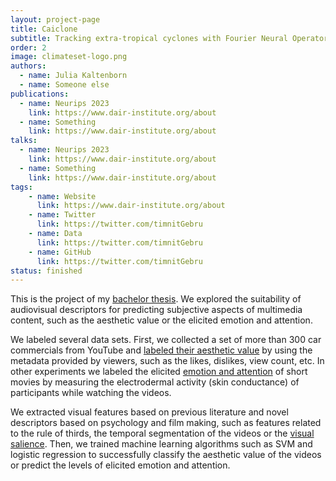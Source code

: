 ```yaml
---
layout: project-page
title: Caiclone
subtitle: Tracking extra-tropical cyclones with Fourier Neural Operators
order: 2
image: climateset-logo.png
authors:
  - name: Julia Kaltenborn
  - name: Someone else
publications:
  - name: Neurips 2023
    link: https://www.dair-institute.org/about
  - name: Something
    link: https://www.dair-institute.org/about
talks:
  - name: Neurips 2023
    link: https://www.dair-institute.org/about
  - name: Something
    link: https://www.dair-institute.org/about
tags:
    - name: Website
      link: https://www.dair-institute.org/about
    - name: Twitter
      link: https://twitter.com/timnitGebru
    - name: Data
      link: https://twitter.com/timnitGebru
    - name: GitHub
      link: https://twitter.com/timnitGebru
status: finished
---
```

This is the project of my [bachelor thesis](https://e-archivo.uc3m.es/handle/10016/24434). We explored the suitability of audiovisual descriptors for predicting subjective aspects of multimedia content, such as the aesthetic value or the elicited emotion and attention.

We labeled several data sets. First, we collected a set of more than 300 car commercials from YouTube and [labeled their aesthetic value](http://www.sciencedirect.com/science/article/pii/S0957417414004400) by using the metadata provided by viewers, such as the likes, dislikes, view count, etc. In other experiments we labeled the elicited [emotion and attention](https://dl.acm.org/citation.cfm?id=3109418) of short movies by measuring the electrodermal activity (skin conductance) of participants while watching the videos.

We extracted visual features based on previous literature and novel descriptors based on psychology and film making, such as features related to the rule of thirds, the temporal segmentation of the videos or the [visual salience](https://link.springer.com/article/10.1007/s11042-017-5339-9). Then, we trained machine learning algorithms such as SVM and logistic regression to successfully classify the aesthetic value of the videos or predict the levels of elicited emotion and attention.
